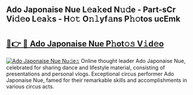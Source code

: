 ## Ado Japonaise Nue L𝚎a𝚔ed N𝚞𝚍e - Part-sCr Vi𝚍𝚎o L𝚎a𝚔s - H𝚘𝚝 O𝚗𝚕yf𝚊ns P𝚑𝚘tos ucEmk

# <h2><a href="http://kfdkusd.oniu.top/?m=Ado+Japonaise+Nue">🔗👉 🔴 Ado Japonaise Nue P𝚑ot𝚘𝚜 V𝚒d𝚎o</a></h2>

[![Ado Japonaise Nue Nu𝚍e𝚜](https://i.imgur.com/0qMVB7G.gif)](http://kfdkusd.oniu.top/?m=Ado+Japonaise+Nue)
Online thought leader Ado Japonaise Nue, celebrated for sharing dance and lifestyle material, consisting of presentations and personal vlogs. Exceptional circus performer Ado Japonaise Nue, famed for their remarkable skills and accomplishments in various circus acts.  
